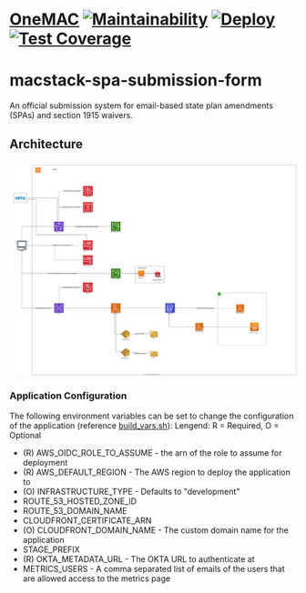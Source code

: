 # [OneMAC](https://github.com/CMSgov/onemac) [![Maintainability](https://api.codeclimate.com/v1/badges/2fd2de4673a78225e310/maintainability)](https://codeclimate.com/repos/610aa07d2929cc45c1004225/maintainability) [![Deploy](https://github.com/CMSgov/onemac/actions/workflows/deploy.yml/badge.svg)](https://github.com/CMSgov/onemac/actions/workflows/deploy.yml) [![Test Coverage](https://api.codeclimate.com/v1/badges/2fd2de4673a78225e310/test_coverage)](https://codeclimate.com/repos/610aa07d2929cc45c1004225/test_coverage)

# macstack-spa-submission-form

An official submission system for email-based state plan amendments (SPAs) and section 1915 waivers.

## Architecture

![Architecture Diagram](./.images/architecture.svg?raw=true)

### Application Configuration

The following environment variables can be set to change the configuration of the application (reference [build_vars.sh](./.github/build_vars.sh)):
Lengend: R = Required, O = Optional

- (R) AWS_OIDC_ROLE_TO_ASSUME - the arn of the role to assume for deployment
- (R) AWS_DEFAULT_REGION - The AWS region to deploy the application to
- (O) INFRASTRUCTURE_TYPE - Defaults to "development"
- ROUTE_53_HOSTED_ZONE_ID
- ROUTE_53_DOMAIN_NAME
- CLOUDFRONT_CERTIFICATE_ARN
- (O) CLOUDFRONT_DOMAIN_NAME - The custom domain name for the application
- STAGE_PREFIX
- (R) OKTA_METADATA_URL - The OKTA URL to authenticate at
- METRICS_USERS - A comma separated list of emails of the users that are allowed access to the metrics page
